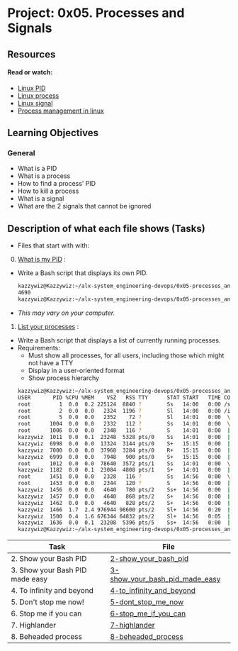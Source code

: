 # Project: 0x05. Processes and Signals

## Resources

#### Read or watch:

* [Linux PID](https://www.linfo.org/pid.html)
* [Linux process](https://www.thegeekstuff.com/2012/03/linux-processes-environment/)
* [Linux signal](https://www.educative.io/answers/what-are-linux-signals)
* [Process management in linux](https://www.digitalocean.com/community/tutorials/process-management-in-linux)
## Learning Objectives

### General

* What is a PID
* What is a process
* How to find a process’ PID
* How to kill a process
* What is a signal
* What are the 2 signals that cannot be ignored
## Description of what each file shows (Tasks)
* Files that start with with:
0. [What is my PID](./0-what-is-my-pid) :
* Write a Bash script that displays its own PID.
	```sh
	kazzywiz@Kazzywiz:~/alx-system_engineering-devops/0x05-processes_and_signals$ ./0-what-is-my-pid 
	4690
	kazzywiz@Kazzywiz:~/alx-system_engineering-devops/0x05-processes_and_signals$ 
	```
* <em>This may vary on your computer.</em>
1. [List your processes](./1-list_your_processes) :
* Write a Bash script that displays a list of currently running processes.
* Requirements:
	- Must show all processes, for all users, including those which might not have a TTY
	- Display in a user-oriented format
	- Show process hierarchy
	```sh
	kazzywiz@Kazzywiz:~/alx-system_engineering-devops/0x05-processes_and_signals$ ./1-list_your_processes | head -20
	USER       PID %CPU %MEM    VSZ   RSS TTY      STAT START   TIME COMMAND
	root         1  0.0  0.2 225124  8840 ?        Ss   14:00   0:00 /sbin/init
	root         2  0.0  0.0   2324  1196 ?        Sl   14:00   0:00 /init
	root         5  0.0  0.0   2352    72 ?        Sl   14:01   0:00  \_ plan9 --control-socket 6 --log-level 4 --server-fd 7 --pipe-fd 9 --log-truncate
	root      1004  0.0  0.0   2332   112 ?        Ss   14:01   0:00  \_ /init
	root      1006  0.0  0.0   2348   116 ?        S    14:01   0:00  |   \_ /init
	kazzywiz  1011  0.0  0.1  23248  5328 pts/0    Ss   14:01   0:00  |       \_ -bash
	kazzywiz  6998  0.0  0.0  13324  3144 pts/0    S+   15:15   0:00  |           \_ bash ./1-list_your_processes
	kazzywiz  7000  0.0  0.0  37968  3284 pts/0    R+   15:15   0:00  |           |   \_ ps auxf
	kazzywiz  6999  0.0  0.0   7948   900 pts/0    S+   15:15   0:00  |           \_ head -20
	root      1012  0.0  0.0  78640  3572 pts/1    Ss   14:01   0:00  \_ /bin/login -f
	kazzywiz  1182  0.0  0.1  23084  4808 pts/1    S+   14:01   0:00  |   \_ -bash
	root      1451  0.0  0.0   2328   116 ?        Ss   14:56   0:00  \_ /init
	root      1453  0.0  0.0   2344   120 ?        S    14:56   0:00  |   \_ /init
	kazzywiz  1456  0.0  0.0   4640   780 pts/2    Ss+  14:56   0:00  |       \_ sh -c "$VSCODE_WSL_EXT_LOCATION/scripts/wslServer.sh" f1b07bd25dfad64b0167beb15359ae573aecd2cc stable code-server .vscode-server --host=127.0.0.1 --port=0 --connection-token=2916332039-816454802-618581055-3917032058 --use-host-proxy --without-browser-env-var --disable-websocket-compression --accept-server-license-terms --telemetry-level=all
	kazzywiz  1457  0.0  0.0   4640   868 pts/2    S+   14:56   0:00  |           \_ sh /mnt/c/Users/user/.vscode/extensions/ms-vscode-remote.remote-wsl-0.81.8/scripts/wslServer.sh f1b07bd25dfad64b0167beb15359ae573aecd2cc stable code-server .vscode-server --host=127.0.0.1 --port=0 --connection-token=2916332039-816454802-618581055-3917032058 --use-host-proxy --without-browser-env-var --disable-websocket-compression --accept-server-license-terms --telemetry-level=all
	kazzywiz  1462  0.0  0.0   4640   828 pts/2    S+   14:56   0:00  |               \_ sh /home/kazzywiz/.vscode-server/bin/f1b07bd25dfad64b0167beb15359ae573aecd2cc/bin/code-server --host=127.0.0.1 --port=0 --connection-token=2916332039-816454802-618581055-3917032058 --use-host-proxy --without-browser-env-var --disable-websocket-compression --accept-server-license-terms --telemetry-level=all
	kazzywiz  1466  1.7  2.4 976944 98600 pts/2    Sl+  14:56   0:20  |                   \_ /home/kazzywiz/.vscode-server/bin/f1b07bd25dfad64b0167beb15359ae573aecd2cc/node /home/kazzywiz/.vscode-server/bin/f1b07bd25dfad64b0167beb15359ae573aecd2cc/out/server-main.js --host=127.0.0.1 --port=0 --connection-token=2916332039-816454802-618581055-3917032058 --use-host-proxy --without-browser-env-var --disable-websocket-compression --accept-server-license-terms --telemetry-level=all
	kazzywiz  1500  0.4  1.6 676344 64832 pts/2    Sl+  14:56   0:05  |                       \_ /home/kazzywiz/.vscode-server/bin/f1b07bd25dfad64b0167beb15359ae573aecd2cc/node /home/kazzywiz/.vscode-server/bin/f1b07bd25dfad64b0167beb15359ae573aecd2cc/out/bootstrap-fork --type=ptyHost --logsPath /home/kazzywiz/.vscode-server/data/logs/20231027T145627
	kazzywiz  1636  0.0  0.1  23208  5396 pts/5    Ss+  14:56   0:00  |                       |   \_ /bin/bash --init-file /home/kazzywiz/.vscode-server/bin/f1b07bd25dfad64b0167beb15359ae573aecd2cc/out/vs/workbench/contrib/terminal/browser/media/shellIntegration-bash.sh
	kazzywiz@Kazzywiz:~/alx-system_engineering-devops/0x05-processes_and_signals$
	```

| Task | File |
| ---- | ---- |
| 2. Show your Bash PID | [2-show_your_bash_pid](./2-show_your_bash_pid) |
| 3. Show your Bash PID made easy | [3-show_your_bash_pid_made_easy](./3-show_your_bash_pid_made_easy) |
| 4. To infinity and beyond | [4-to_infinity_and_beyond](./4-to_infinity_and_beyond) |
| 5. Don't stop me now! | [5-dont_stop_me_now](./5-dont_stop_me_now) |
| 6. Stop me if you can | [6-stop_me_if_you_can](./6-stop_me_if_you_can) |
| 7. Highlander | [7-highlander](./7-highlander) |
| 8. Beheaded process | [8-beheaded_process](./8-beheaded_process) |